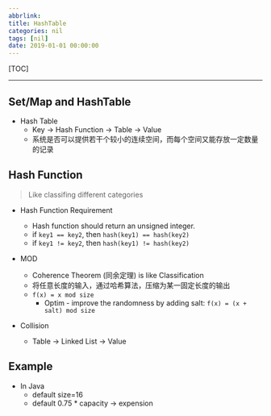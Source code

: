 ```yaml
---
abbrlink: 
title: HashTable
categories: nil
tags: [nil]
date: 2019-01-01 00:00:00
---
```


[TOC]
<!-- toc -->

---

## Set/Map and HashTable

- Hash Table
    - Key -> Hash Function -> Table -> Value
    - 系统是否可以提供若干个较小的连续空间，而每个空间又能存放一定数量的记录

## Hash Function

> Like classifing different categories

- Hash Function Requirement
    - Hash function should return an unsigned integer.
    - if `key1 == key2`, then `hash(key1) == hash(key2)`
    - if `key1 != key2`, then `hash(key1) != hash(key2)`

- MOD 
    - Coherence Theorem (同余定理) is like Classification
    - 将任意长度的输入，通过哈希算法，压缩为某一固定长度的输出
    - `f(x) = x mod size`
        - Optim - improve the randomness by adding salt: `f(x) = (x + salt) mod size`

- Collision
    - Table -> Linked List -> Value

## Example

- In Java 
    - default size=16
    - default 0.75 * capacity -> expension

